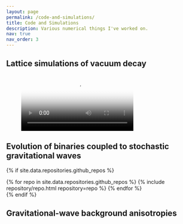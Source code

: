 ```yaml
---
layout: page
permalink: /code-and-simulations/
title: Code and Simulations
description: Various numerical things I've worked on.
nav: true
nav_order: 3
---
```


## Lattice simulations of vacuum decay

<figure class="video_container">
  <video controls="true" allowfullscreen="true" poster="assets/img/fvd-preview.png">
    <source src="assets/video/fvd.mp4" type="video/mp4">
  </video>
</figure>

## Evolution of binaries coupled to stochastic gravitational waves

{% if site.data.repositories.github_repos %}
<div class="repositories d-flex flex-wrap flex-md-row flex-column justify-content-between align-items-center">
  {% for repo in site.data.repositories.github_repos %}
    {% include repository/repo.html repository=repo %}
  {% endfor %}
</div>
{% endif %}

## Gravitational-wave background anisotropies
